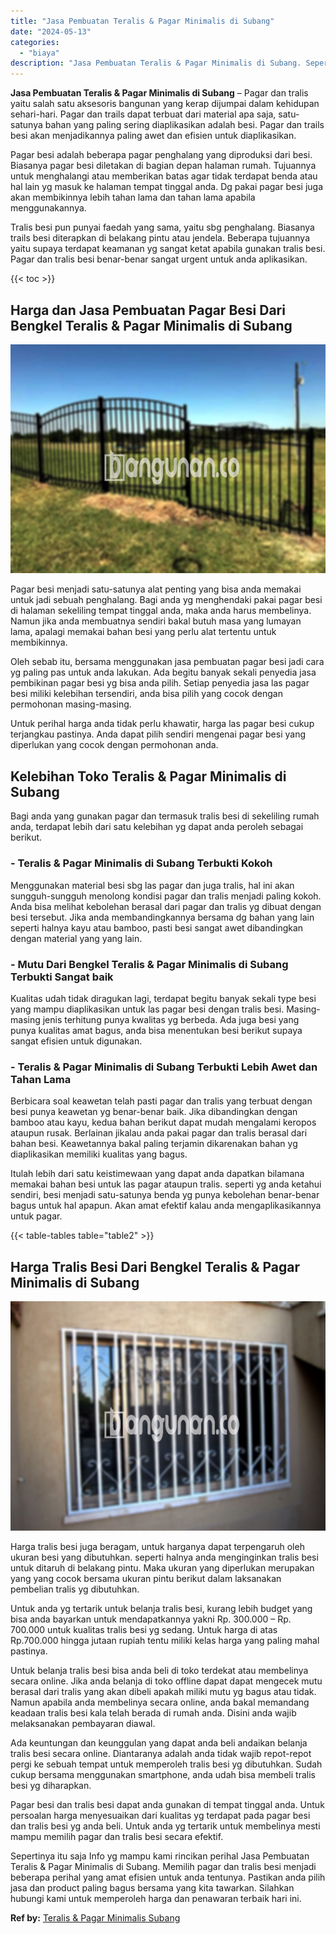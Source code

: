 ```yaml
---
title: "Jasa Pembuatan Teralis & Pagar Minimalis di Subang"
date: "2024-05-13"
categories: 
  - "biaya"
description: "Jasa Pembuatan Teralis & Pagar Minimalis di Subang. Sepertinya itu saja Info yg mampu kami rincikan perihal Jasa Pembuatan Teralis & Pagar Minimalis di Suban..."
---
```


**Jasa Pembuatan Teralis & Pagar Minimalis di Subang** – Pagar dan tralis yaitu salah satu aksesoris bangunan yang kerap dijumpai dalam kehidupan sehari-hari. Pagar dan trails dapat terbuat dari material apa saja, satu-satunya bahan yang paling sering diaplikasikan adalah besi. Pagar dan trails besi akan menjadikannya paling awet dan efisien untuk diaplikasikan.

Pagar besi adalah beberapa pagar penghalang yang diproduksi dari besi. Biasanya pagar besi diletakan di bagian depan halaman rumah. Tujuannya untuk menghalangi atau memberikan batas agar tidak terdapat benda atau hal lain yg masuk ke halaman tempat tinggal anda. Dg pakai pagar besi juga akan membikinnya lebih tahan lama dan tahan lama apabila menggunakannya.

Tralis besi pun punyai faedah yang sama, yaitu sbg penghalang. Biasanya trails besi diterapkan di belakang pintu atau jendela. Beberapa tujuannya yaitu supaya terdapat keamanan yg sangat ketat apabila gunakan tralis besi. Pagar dan tralis besi benar-benar sangat urgent untuk anda aplikasikan.

{{< toc >}}

## Harga dan Jasa Pembuatan Pagar Besi Dari Bengkel Teralis & Pagar Minimalis di Subang

![Jasa Pembuatan Teralis & Pagar Minimalis di Subang](/images/pagar-minimalis-murah-02.png)

Pagar besi menjadi satu-satunya alat penting yang bisa anda memakai untuk jadi sebuah penghalang. Bagi anda yg menghendaki pakai pagar besi di halaman sekeliling tempat tinggal anda, maka anda harus membelinya. Namun jika anda membuatnya sendiri bakal butuh masa yang lumayan lama, apalagi memakai bahan besi yang perlu alat tertentu untuk membikinnya.

Oleh sebab itu, bersama menggunakan jasa pembuatan pagar besi jadi cara yg paling pas untuk anda lakukan. Ada begitu banyak sekali penyedia jasa pembikinan pagar besi yg bisa anda pilih. Setiap penyedia jasa las pagar besi miliki kelebihan tersendiri, anda bisa pilih yang cocok dengan permohonan masing-masing.

Untuk perihal harga anda tidak perlu khawatir, harga las pagar besi cukup terjangkau pastinya. Anda dapat pilih sendiri mengenai pagar besi yang diperlukan yang cocok dengan permohonan anda.

## Kelebihan Toko Teralis & Pagar Minimalis di Subang

Bagi anda yang gunakan pagar dan termasuk tralis besi di sekeliling rumah anda, terdapat lebih dari satu kelebihan yg dapat anda peroleh sebagai berikut.

### \- Teralis & Pagar Minimalis di Subang Terbukti Kokoh

Menggunakan material besi sbg las pagar dan juga tralis, hal ini akan sungguh-sungguh menolong kondisi pagar dan tralis menjadi paling kokoh. Anda bisa melihat kebolehan berasal dari pagar dan tralis yg dibuat dengan besi tersebut. Jika anda membandingkannya bersama dg bahan yang lain seperti halnya kayu atau bamboo, pasti besi sangat awet dibandingkan dengan material yang yang lain.

### \- Mutu Dari Bengkel Teralis & Pagar Minimalis di Subang Terbukti Sangat baik

Kualitas udah tidak diragukan lagi, terdapat begitu banyak sekali type besi yang mampu diaplikasikan untuk las pagar besi dengan tralis besi. Masing-masing jenis terhitung punya kwalitas yg berbeda. Ada juga besi yang punya kualitas amat bagus, anda bisa menentukan besi berikut supaya sangat efisien untuk digunakan.

### \- Teralis & Pagar Minimalis di Subang Terbukti Lebih Awet dan Tahan Lama

Berbicara soal keawetan telah pasti pagar dan tralis yang terbuat dengan besi punya keawetan yg benar-benar baik. Jika dibandingkan dengan bamboo atau kayu, kedua bahan berikut dapat mudah mengalami keropos ataupun rusak. Berlainan jikalau anda pakai pagar dan tralis berasal dari bahan besi. Keawetannya bakal paling terjamin dikarenakan bahan yg diaplikasikan memiliki kualitas yang bagus.

Itulah lebih dari satu keistimewaan yang dapat anda dapatkan bilamana memakai bahan besi untuk las pagar ataupun tralis. seperti yg anda ketahui sendiri, besi menjadi satu-satunya benda yg punya kebolehan benar-benar bagus untuk hal apapun. Akan amat efektif kalau anda mengaplikasikannya untuk pagar.

{{< table-tables table="table2" >}}

## Harga Tralis Besi Dari Bengkel Teralis & Pagar Minimalis di Subang

![Jasa Pembuatan Teralis & Pagar Minimalis di Subang](/images/teralis-minimalis-murah-27.png)

Harga tralis besi juga beragam, untuk harganya dapat terpengaruh oleh ukuran besi yang dibutuhkan. seperti halnya anda menginginkan tralis besi untuk ditaruh di belakang pintu. Maka ukuran yang diperlukan merupakan yang yang cocok bersama ukuran pintu berikut dalam laksanakan pembelian tralis yg dibutuhkan.

Untuk anda yg tertarik untuk belanja tralis besi, kurang lebih budget yang bisa anda bayarkan untuk mendapatkannya yakni Rp. 300.000 – Rp. 700.000 untuk kualitas tralis besi yg sedang. Untuk harga di atas Rp.700.000 hingga jutaan rupiah tentu miliki kelas harga yang paling mahal pastinya.

Untuk belanja tralis besi bisa anda beli di toko terdekat atau membelinya secara online. Jika anda belanja di toko offline dapat dapat mengecek mutu berasal dari tralis yang akan dibeli apakah miliki mutu yg bagus atau tidak. Namun apabila anda membelinya secara online, anda bakal memandang keadaan tralis besi kala telah berada di rumah anda. Disini anda wajib melaksanakan pembayaran diawal.

Ada keuntungan dan keunggulan yang dapat anda beli andaikan belanja tralis besi secara online. Diantaranya adalah anda tidak wajib repot-repot pergi ke sebuah tempat untuk memperoleh tralis besi yg dibutuhkan. Sudah cukup bersama menggunakan smartphone, anda udah bisa membeli tralis besi yg diharapkan.

Pagar besi dan tralis besi dapat anda gunakan di tempat tinggal anda. Untuk persoalan harga menyesuaikan dari kualitas yg terdapat pada pagar besi dan tralis besi yg anda beli. Untuk anda yg tertarik untuk membelinya mesti mampu memilih pagar dan tralis besi secara efektif.

Sepertinya itu saja Info yg mampu kami rincikan perihal Jasa Pembuatan Teralis & Pagar Minimalis di Subang. Memilih pagar dan tralis besi menjadi beberapa perihal yang amat efisien untuk anda tentunya. Pastikan anda pilih jasa dan product paling bagus bersama yang kita tawarkan. Silahkan hubungi kami untuk memperoleh harga dan penawaran terbaik hari ini.

**Ref by:** [Teralis & Pagar Minimalis Subang](https://id.wikipedia.org/wiki/Teralis)

